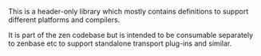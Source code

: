 This is a header-only library which mostly contains definitions to
support different platforms and compilers.

It is part of the zen codebase but is intended to be consumable
separately to zenbase etc to support standalone transport plug-ins 
and similar.
